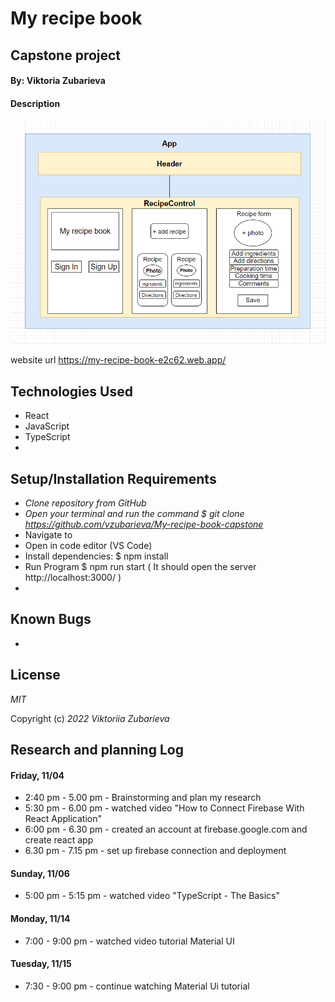 # My recipe book

## Capstone project

#### By: Viktoria Zubarieva

#### Description

![project-screenshot](src/img/diagram1.png)

website url https://my-recipe-book-e2c62.web.app/

## Technologies Used

- React
- JavaScript
- TypeScript
-

## Setup/Installation Requirements

- _Clone repository from GitHub_
- _Open your terminal and run the command $ git clone https://github.com/vzubarieva/My-recipe-book-capstone_
- Navigate to
- Open in code editor (VS Code)
- Install dependencies: $ npm install
- Run Program $ npm run start ( It should open the server http://localhost:3000/ )
-

## Known Bugs

-

## License

_MIT_

Copyright (c) _2022_ _Viktoriia Zubarieva_

## Research and planning Log

#### Friday, 11/04

- 2:40 pm - 5.00 pm - Brainstorming and plan my research
- 5:30 pm - 6.00 pm - watched video "How to Connect Firebase With React Application"
- 6:00 pm - 6.30 pm - created an account at firebase.google.com and create react app
- 6.30 pm - 7.15 pm - set up firebase connection and deployment

#### Sunday, 11/06

- 5:00 pm - 5:15 pm - watched video "TypeScript - The Basics"

#### Monday, 11/14

- 7:00 - 9:00 pm - watched video tutorial Material UI

#### Tuesday, 11/15

- 7:30 - 9:00 pm - continue watching Material Ui tutorial
